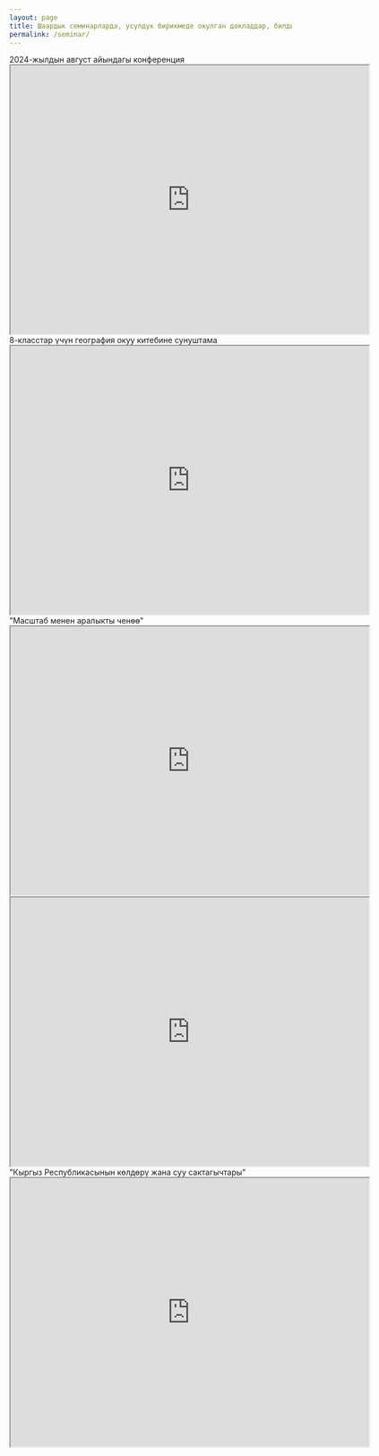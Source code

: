 ```yaml
---
layout: page
title: Шаардык семинарларда, усулдук бирикмеде окулган докладдар, билдирүүлөр
permalink: /seminar/
---
```


<div class="margin-bottom">
    <div class="red-small-header">
        2024-жылдын август айындагы конференция
    </div>
    <div class="drive-wrap">
        <iframe  loading="lazy" class="drive" src="https://drive.google.com/file/d/10qcMYRWgSsQ5kgnNHvrLiy6pwp2-Z2ig/preview" width="640" height="480" allow="autoplay"></iframe>
    </div>
</div>

<div class="margin-bottom">
    <div class="red-small-header">
        8-класстар үчүн география окуу китебине сунуштама
    </div>
    <div class="drive-wrap">
        <iframe  loading="lazy" class="drive" src="https://drive.google.com/file/d/17SGDKo9GCO9WyqB7aDM-Y2NogDinAZ0Q/preview" width="640" height="480" allow="autoplay"></iframe>
    </div>
</div>

<div class="margin-bottom">
    <div class="red-small-header">
        "Масштаб менен аралыкты ченөө"
    </div>
    <div class="drive-wrap">
        <iframe  loading="lazy" class="drive" src="https://drive.google.com/file/d/1eyBE220myuwzp58Qc5nYwz3zyDWnL0K_/preview" width="640" height="480" allow="autoplay"></iframe>
    </div>
    <div class="drive-wrap">
        <iframe  loading="lazy" class="drive" src="https://drive.google.com/file/d/1DyJwIJElh5pEDTjK5wurY9-aOQG1JL2B/preview" width="640" height="480" allow="autoplay"></iframe>
    </div>
</div>

<div class="margin-bottom">
    <div class="red-small-header">
        "Кыргыз Республикасынын көлдөрү жана суу сактагычтары"
    </div>
    <div class="drive-wrap">
        <iframe  loading="lazy" class="drive" src="https://drive.google.com/file/d/1-htpyGwO1h7pMiHBLlijLN-qG1C8L1fR/preview" width="640" height="480" allow="autoplay"></iframe>
    </div>
</div>
